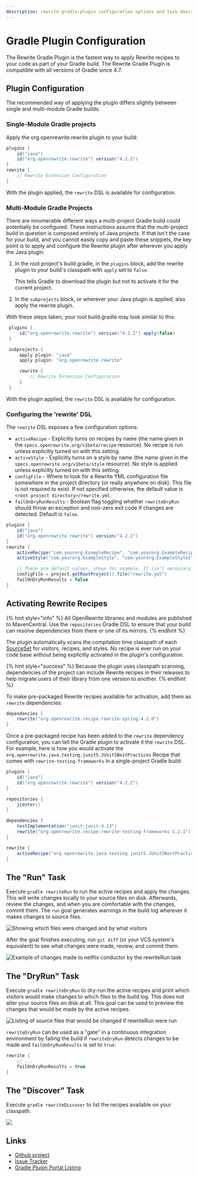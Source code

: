 ```yaml
---
description: rewrite-gradle-plugin configuration options and task descriptions
---
```


# Gradle Plugin Configuration

The Rewrite Gradle Plugin is the fastest way to apply Rewrite recipes to your code as part of your Gradle build. The Rewrite Gradle Plugin is compatible with all versions of Gradle since 4.7.

## Plugin Configuration

The recommended way of applying the plugin differs slightly between single and multi-module Gradle builds.

### Single-Module Gradle projects

Apply the org.openrewrite.rewrite plugin to your build:

```groovy
plugins {
    id("java")
    id("org.openrewrite.rewrite") version("4.2.2")
}
rewrite {
    // Rewrite Extension Configuration
}
```

With the plugin applied, the `rewrite` DSL is available for configuration.

### Multi-Module Gradle Projects

There are innumerable different ways a multi-project Gradle build could potentially be configured. These instructions assume that the multi-project build in question is composed entirely of Java projects. If that isn't the case for your build, and you cannot easily copy and paste these snippets, the key point is to apply and configure the Rewrite plugin after wherever you apply the Java plugin.

1. In the root project's build.gradle, in the `plugins` block, add the rewrite plugin to your build's classpath with `apply` set to `false`.

   This tells Gradle to download the plugin but not to activate it for the current project.

2. In the `subprojects` block, or wherever your Java plugin is applied, also apply the rewrite plugin.

With these steps taken, your root build.gradle may look similar to this:

```groovy
 plugins {
     id("org.openrewrite.rewrite") version("4.2.2") apply(false)
 }

 subprojects {
     apply plugin: "java"
     apply plugin: "org.openrewrite.rewrite"

     rewrite {
         // Rewrite Extension Configuration
     }
 }
```

With the plugin applied, the `rewrite` DSL is available for configuration.

### Configuring the 'rewrite' DSL

The `rewrite` DSL exposes a few configuration options:

* `activeRecipe` - Explicitly turns on recipes by name \(the name given in the `specs.openrewrite.org/v1beta/recipe` resource\). No recipe is run unless explicitly turned on with this setting.
* `activeStyle` - Explicitly turns on a style by name \(the name given in the `specs.openrewrite.org/v1beta/style` resource\). No style is applied unless explicitly turned on with this setting.
* `configFile` - Where to look for a Rewrite YML configuration file somewhere in the project directory \(or really anywhere on disk\). This file is not required to exist. If not specified otherwise, the default value is `<root project directory>/rewrite.yml`.
* `failOnDryRunResults` - Boolean flag toggling whether `rewriteDryRun` should throw an exception and non-zero exit code if changes are detected. Default is `false`.

```groovy
plugins {
    id("java")
    id("org.openrewrite.rewrite") version("4.2.2")
}
rewrite {
    activeRecipe("com.yourorg.ExampleRecipe", "com.yourorg.ExampleRecipe2")
    activeStyle("com.yourorg.ExampleStyle", "com.yourorg.ExampleStyle2")

    // These are default values, shown for example. It isn't necessary to supply these values manually:
    configFile = project.getRootProject().file("rewrite.yml")
    failOnDryRunResults = false
}
```

## Activating Rewrite Recipes

{% hint style="info" %}
All OpenRewrite libraries and modules are published to MavenCentral. Use the `repositories` Gradle DSL to ensure that your build can resolve dependencies from there or one of its mirrors.
{% endhint %}

The plugin automatically scans the compilation time classpath of each [SourceSet](https://docs.gradle.org/current/dsl/org.gradle.api.tasks.SourceSet.html) for visitors, recipes, and styles. No recipe is ever run on your code base without being explicitly activated in the plugin's configuration.

{% hint style="success" %}
Because the plugin uses classpath scanning, dependencies of the project can include Rewrite recipes in their releases to help migrate users of their library from one version to another.
{% endhint %}

To make pre-packaged Rewrite recipes available for activation, add them as `rewrite` dependencies:

```groovy
dependencies {
    rewrite("org.openrewrite.recipe:rewrite-spring:4.2.0")
}
```

Once a pre-packaged recipe has been added to the `rewrite` dependency configuration, you can tell the Gradle plugin to activate it the `rewrite` DSL. For example, here is how you would activate the `org.openrewrite.java.testing.junit5.JUnit5BestPractices` Recipe that comes with `rewrite-testing-frameworks` in a single-project Gradle build:

```groovy
plugins {
    id("java")
    id("org.openrewrite.rewrite") version("4.2.2")
}

repositories {
    jcenter()
}

dependencies {
    testImplementation("junit:junit:4.13")
    rewrite("org.openrewrite.recipe:rewrite-testing-frameworks:1.2.1")
}

rewrite {
    activeRecipe("org.openrewrite.java.testing.junit5.JUnit5BestPractices")
}
```

## The "Run" Task

Execute `gradle rewriteRun` to run the active recipes and apply the changes. This will write changes locally to your source files on disk. Afterwards, review the changes, and when you are comfortable with the changes, commit them. The `run` goal generates warnings in the build log wherever it makes changes to source files.

![Showing which files were changed and by what visitors](../.gitbook/assets/rewrite-fix-gradle-output%20%282%29%20%282%29%20%284%29%20%284%29%20%285%29%20%286%29.png)

After the goal finishes executing, run `git diff` \(or your VCS system's equivalent\) to see what changes were made, review, and commit them.

![Example of changes made to netflix conductor by the rewriteRun task](../.gitbook/assets/rewrite-fix-git-diff-output%20%281%29%20%281%29%20%283%29%20%283%29%20%283%29%20%282%29.png)

## The "DryRun" Task

Execute `gradle rewriteDryRun` to dry-run the active recipes and print which visitors would make changes to which files to the build log. This does not alter your source files on disk at all. This goal can be used to preview the changes that would be made by the active recipes.

![Listing of source files that would be changed if rewriteRun were run](../.gitbook/assets/rewrite-warn-gradle-output%20%283%29%20%283%29%20%283%29%20%281%29.png)

`rewriteDryRun` can be used as a "gate" in a continuous integration environment by failing the build if `rewriteDryRun` detects changes to be made and `failOnDryRunResults` is set to `true`:

```groovy
rewrite {
    // ...
    failOnDryRunResults = true
}
```

## The "Discover" Task

Execute `gradle rewriteDiscover` to list the recipes available on your classpath.

![](../.gitbook/assets/image%20%281%29.png)

## Links

* [Github project](https://github.com/openrewrite/rewrite-gradle-plugin)
* [Issue Tracker](https://github.com/openrewrite/rewrite-gradle-plugin/issues)
* [Gradle Plugin Portal Listing](https://plugins.gradle.org/plugin/org.openrewrite.rewrite)
